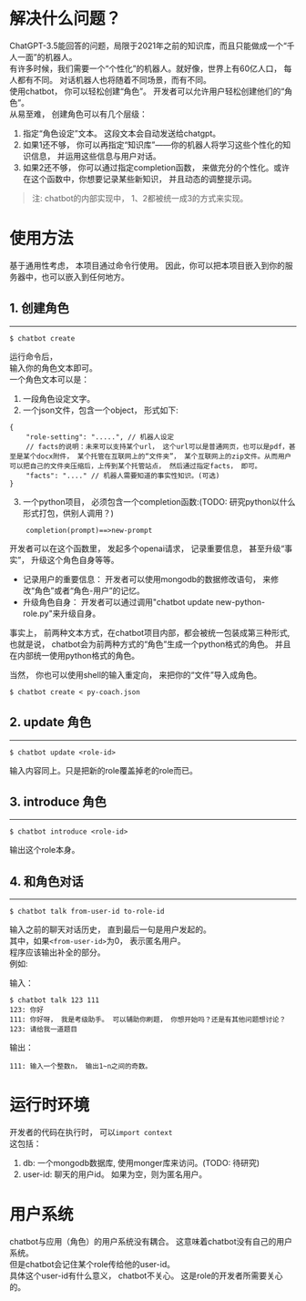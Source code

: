 # 解决什么问题？
ChatGPT-3.5能回答的问题，局限于2021年之前的知识库，而且只能做成一个“千人一面”的机器人。  
有许多时候，我们需要一个“个性化”的机器人。就好像，世界上有60亿人口， 每人都有不同。 对话机器人也将随着不同场景，而有不同。  
使用chatbot， 你可以轻松创建“角色”。 开发者可以允许用户轻松创建他们的“角色”。  
从易至难， 创建角色可以有几个层级：
1. 指定“角色设定”文本。 这段文本会自动发送给chatgpt。
2. 如果1还不够， 你可以再指定“知识库”——你的机器人将学习这些个性化的知识信息， 并运用这些信息与用户对话。
3. 如果2还不够， 你可以通过指定completion函数， 来做充分的个性化。或许在这个函数中，你想要记录某些新知识， 并且动态的调整提示词。  

> 注: 
> chatbot的内部实现中， 1、2都被统一成3的方式来实现。


# 使用方法
基于通用性考虑， 本项目通过命令行使用。 因此，你可以把本项目嵌入到你的服务器中，也可以嵌入到任何地方。

## 1. 创建角色
----
```
$ chatbot create
```
运行命令后，  
输入你的角色文本即可。  
一个角色文本可以是：  
1. 一段角色设定文字。  
2. 一个json文件，包含一个object， 形式如下:
```
{
    "role-setting": ".....", // 机器人设定
    // facts的说明：未来可以支持某个url， 这个url可以是普通网页，也可以是pdf，甚至是某个docx附件， 某个托管在互联网上的“文件夹”， 某个互联网上的zip文件。从而用户可以把自己的文件夹压缩后，上传到某个托管站点， 然后通过指定facts， 即可。
    "facts": "...." // 机器人需要知道的事实性知识。(可选)
}
```
3. 一个python项目， 必须包含一个completion函数:(TODO: 研究python以什么形式打包，供别人调用？)
```
    completion(prompt)==>new-prompt
```
开发者可以在这个函数里， 发起多个openai请求， 记录重要信息， 甚至升级“事实”， 升级这个角色自身等等。
- 记录用户的重要信息： 开发者可以使用mongodb的数据修改语句， 来修改“角色”或者“角色-用户”的记忆。
- 升级角色自身： 开发者可以通过调用"chatbot update <roleid> new-python-role.py"来升级自身。

事实上， 前两种文本方式，在chatbot项目内部，都会被统一包装成第三种形式, 也就是说， chatbot会为前两种方式的“角色”生成一个python格式的角色。 并且在内部统一使用python格式的角色。

当然， 你也可以使用shell的输入重定向， 来把你的“文件”导入成角色。
```
$ chatbot create < py-coach.json
```

## 2. update 角色
----
```
$ chatbot update <role-id>
```
输入内容同上。只是把新的role覆盖掉老的role而已。

## 3. introduce 角色
---
```
$ chatbot introduce <role-id>
```
输出这个role本身。


## 4. 和角色对话
----
```
$ chatbot talk from-user-id to-role-id
```
输入之前的聊天对话历史， 直到最后一句是用户发起的。  
其中，如果`<from-user-id>`为0， 表示匿名用户。  
程序应该输出补全的部分。  
例如:  

输入：
```
$ chatbot talk 123 111
123: 你好
111: 你好呀， 我是考级助手。 可以辅助你刷题， 你想开始吗？还是有其他问题想讨论？
123: 请给我一道题目
```

输出：
```
111: 输入一个整数n， 输出1~n之间的奇数。
```

# 运行时环境
开发者的代码在执行时， 可以`import context`  
这包括：
1. db: 一个mongodb数据库, 使用monger库来访问。(TODO: 待研究)
2. user-id: 聊天的用户id。 如果为空，则为匿名用户。

# 用户系统
chatbot与应用（角色）的用户系统没有耦合。 这意味着chatbot没有自己的用户系统。  
但是chatbot会记住某个role传给他的user-id。  
具体这个user-id有什么意义， chatbot不关心。 这是role的开发者所需要关心的。  